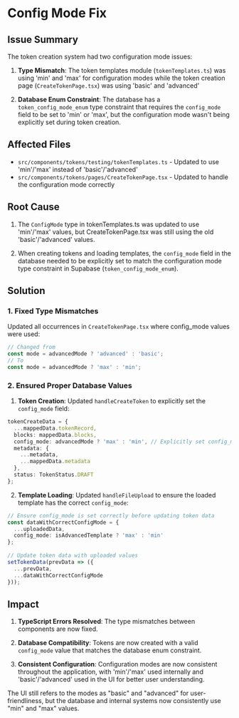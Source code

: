 # Config Mode Fix

## Issue Summary

The token creation system had two configuration mode issues:

1. **Type Mismatch**: The token templates module (`tokenTemplates.ts`) was using 'min' and 'max' for configuration modes while the token creation page (`CreateTokenPage.tsx`) was using 'basic' and 'advanced'

2. **Database Enum Constraint**: The database has a `token_config_mode_enum` type constraint that requires the `config_mode` field to be set to 'min' or 'max', but the configuration mode wasn't being explicitly set during token creation.

## Affected Files

- `src/components/tokens/testing/tokenTemplates.ts` - Updated to use 'min'/'max' instead of 'basic'/'advanced'
- `src/components/tokens/pages/CreateTokenPage.tsx` - Updated to handle the configuration mode correctly

## Root Cause

1. The `ConfigMode` type in tokenTemplates.ts was updated to use 'min'/'max' values, but CreateTokenPage.tsx was still using the old 'basic'/'advanced' values.

2. When creating tokens and loading templates, the `config_mode` field in the database needed to be explicitly set to match the configuration mode type constraint in Supabase (`token_config_mode_enum`).

## Solution

### 1. Fixed Type Mismatches

Updated all occurrences in `CreateTokenPage.tsx` where config_mode values were used:

```typescript
// Changed from
const mode = advancedMode ? 'advanced' : 'basic';
// To
const mode = advancedMode ? 'max' : 'min';
```

### 2. Ensured Proper Database Values

1. **Token Creation**: Updated `handleCreateToken` to explicitly set the `config_mode` field:
```typescript
tokenCreateData = {
  ...mappedData.tokenRecord,
  blocks: mappedData.blocks,
  config_mode: advancedMode ? 'max' : 'min', // Explicitly set config_mode
  metadata: {
    ...metadata,
    ...mappedData.metadata
  },
  status: TokenStatus.DRAFT
};
```

2. **Template Loading**: Updated `handleFileUpload` to ensure the loaded template has the correct `config_mode`:
```typescript
// Ensure config_mode is set correctly before updating token data
const dataWithCorrectConfigMode = {
  ...uploadedData,
  config_mode: isAdvancedTemplate ? 'max' : 'min'
};
            
// Update token data with uploaded values
setTokenData(prevData => ({
  ...prevData,
  ...dataWithCorrectConfigMode
}));
```

## Impact

1. **TypeScript Errors Resolved**: The type mismatches between components are now fixed.

2. **Database Compatibility**: Tokens are now created with a valid `config_mode` value that matches the database enum constraint.

3. **Consistent Configuration**: Configuration modes are now consistent throughout the application, with 'min'/'max' used internally and 'basic'/'advanced' used in the UI for better user understanding.

The UI still refers to the modes as "basic" and "advanced" for user-friendliness, but the database and internal systems now consistently use "min" and "max" values.